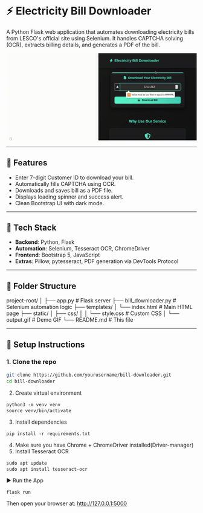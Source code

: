 # ⚡ Electricity Bill Downloader

A Python Flask web application that automates downloading electricity bills from LESCO's official site using Selenium. It handles CAPTCHA solving (OCR), extracts billing details, and generates a PDF of the bill.

![Demo](output.gif)

---

## 🚀 Features

- Enter 7-digit Customer ID to download your bill.
- Automatically fills CAPTCHA using OCR.
- Downloads and saves bill as a PDF file.
- Displays loading spinner and success alert.
- Clean Bootstrap UI with dark mode.

---

## 🧰 Tech Stack

- **Backend**: Python, Flask
- **Automation**: Selenium, Tesseract OCR, ChromeDriver
- **Frontend**: Bootstrap 5, JavaScript
- **Extras**: Pillow, pytesseract, PDF generation via DevTools Protocol

---

## 📂 Folder Structure

project-root/
│
├── app.py # Flask server
├── bill_downloader.py # Selenium automation logic
├── templates/
│ └── index.html # Main HTML page
├── static/
│ ├── css/
│ │ └── style.css # Custom CSS
│ └── output.gif # Demo GIF
└── README.md # This file


---

## 🔧 Setup Instructions

### 1. Clone the repo
```bash
git clone https://github.com/yourusername/bill-downloader.git
cd bill-downloader
```
2. Create virtual environment
```
python3 -m venv venv
source venv/bin/activate
```
3. Install dependencies
```
pip install -r requirements.txt
```
4. Make sure you have Chrome + ChromeDriver installed(Driver-manager)
5. Install Tesseract OCR
```
sudo apt update
sudo apt install tesseract-ocr
```

▶️ Run the App
```
flask run
```
Then open your browser at: http://127.0.0.1:5000



